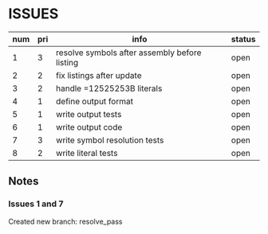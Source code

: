 # ISSUES

|num|pri|info|status|
|---|---|----|--|
|1|3|resolve symbols after assembly before listing|open|
|2|2|fix listings after update|open|
|3|2|handle =12525253B literals|open|
|4|1|define output format|open|
|5|1|write output tests|open|
|6|1|write output code|open|
|7|3|write symbol resolution tests|open|
|8|2|write literal tests|open|

## Notes

### Issues 1 and 7

Created new branch: resolve_pass
